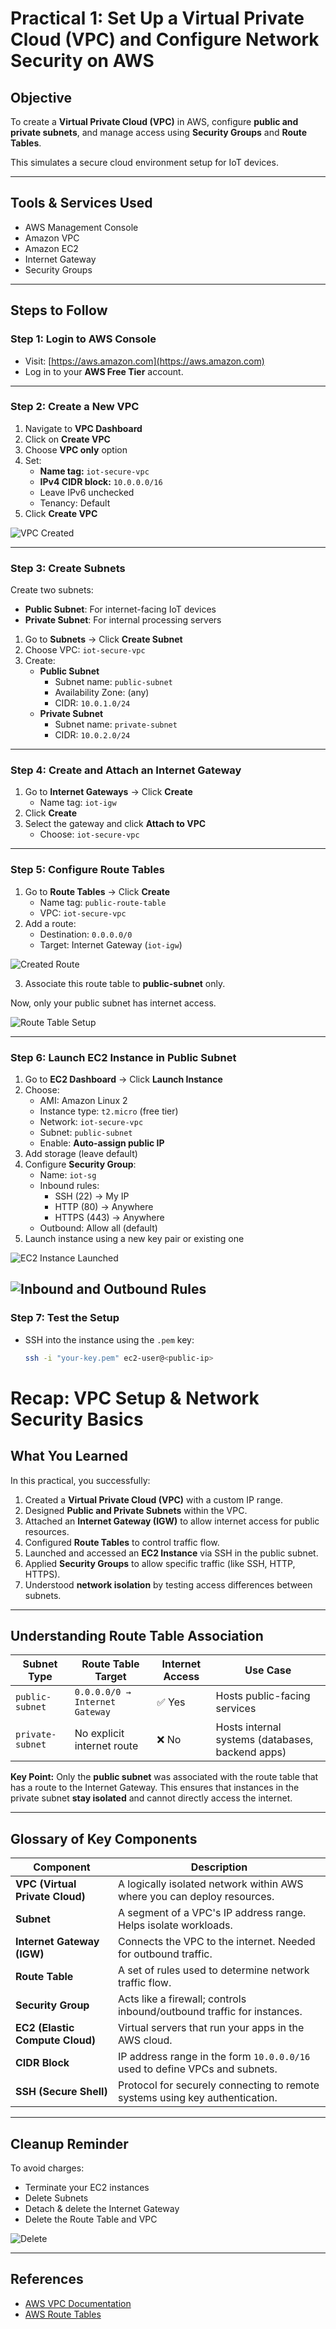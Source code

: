 # Practical 1: Set Up a Virtual Private Cloud (VPC) and Configure Network Security on AWS

## Objective

To create a **Virtual Private Cloud (VPC)** in AWS, configure **public and private subnets**, and manage access using **Security Groups** and **Route Tables**.

This simulates a secure cloud environment setup for IoT devices.

---

## Tools & Services Used

- AWS Management Console
- Amazon VPC
- Amazon EC2
- Internet Gateway
- Security Groups

---

## Steps to Follow

### Step 1: Login to AWS Console

- Visit: [https://aws.amazon.com](https://aws.amazon.com)
- Log in to your **AWS Free Tier** account.

---

### Step 2: Create a New VPC

1. Navigate to **VPC Dashboard**
2. Click on **Create VPC**
3. Choose **VPC only** option
4. Set:
   - **Name tag:** `iot-secure-vpc`
   - **IPv4 CIDR block:** `10.0.0.0/16`
   - Leave IPv6 unchecked
   - Tenancy: Default
5. Click **Create VPC**

![VPC Created ](<Screenshot 2025-04-21 at 5.08.06 PM.png>)

---

### Step 3: Create Subnets

Create two subnets:
- **Public Subnet**: For internet-facing IoT devices
- **Private Subnet**: For internal processing servers

1. Go to **Subnets** → Click **Create Subnet**
2. Choose VPC: `iot-secure-vpc`
3. Create:
   - **Public Subnet**
     - Subnet name: `public-subnet`
     - Availability Zone: (any)
     - CIDR: `10.0.1.0/24`
   - **Private Subnet**
     - Subnet name: `private-subnet`
     - CIDR: `10.0.2.0/24`

---

### Step 4: Create and Attach an Internet Gateway

1. Go to **Internet Gateways** → Click **Create**
   - Name tag: `iot-igw`
2. Click **Create**
3. Select the gateway and click **Attach to VPC**
   - Choose: `iot-secure-vpc`

---

### Step 5: Configure Route Tables

1. Go to **Route Tables** → Click **Create**
   - Name tag: `public-route-table`
   - VPC: `iot-secure-vpc`
2. Add a route:
   - Destination: `0.0.0.0/0`
   - Target: Internet Gateway (`iot-igw`)

![Created Route](<Screenshot 2025-04-21 at 5.09.33 PM-1.png>)

3. Associate this route table to **public-subnet** only.

Now, only your public subnet has internet access.

![Route Table Setup](<Screenshot 2025-04-21 at 5.09.33 PM.png>)

---

### Step 6: Launch EC2 Instance in Public Subnet

1. Go to **EC2 Dashboard** → Click **Launch Instance**
2. Choose:
   - AMI: Amazon Linux 2
   - Instance type: `t2.micro` (free tier)
   - Network: `iot-secure-vpc`
   - Subnet: `public-subnet`
   - Enable: **Auto-assign public IP**
3. Add storage (leave default)
4. Configure **Security Group**:
   - Name: `iot-sg`
   - Inbound rules:
     - SSH (22) → My IP
     - HTTP (80) → Anywhere
     - HTTPS (443) → Anywhere
   - Outbound: Allow all (default)
5. Launch instance using a new key pair or existing one

![EC2 Instance Launched](<Screenshot 2025-04-21 at 5.12.20 PM.png>)


![Inbound and Outbound Rules](<Screenshot 2025-04-21 at 5.12.36 PM.png>)
---

### Step 7: Test the Setup

- SSH into the instance using the `.pem` key:
  ```bash
  ssh -i "your-key.pem" ec2-user@<public-ip>


# Recap: VPC Setup & Network Security Basics

## What You Learned

In this practical, you successfully:

1. Created a **Virtual Private Cloud (VPC)** with a custom IP range.
2. Designed **Public and Private Subnets** within the VPC.
3. Attached an **Internet Gateway (IGW)** to allow internet access for public resources.
4. Configured **Route Tables** to control traffic flow.
5. Launched and accessed an **EC2 Instance** via SSH in the public subnet.
6. Applied **Security Groups** to allow specific traffic (like SSH, HTTP, HTTPS).
7. Understood **network isolation** by testing access differences between subnets.

---

## Understanding Route Table Association

| Subnet Type      | Route Table Target            | Internet Access | Use Case                          |
|------------------|-------------------------------|------------------|-----------------------------------|
| `public-subnet`  | `0.0.0.0/0 → Internet Gateway`| ✅ Yes            | Hosts public-facing services      |
| `private-subnet` | No explicit internet route    | ❌ No             | Hosts internal systems (databases, backend apps)

**Key Point:** Only the **public subnet** was associated with the route table that has a route to the Internet Gateway. This ensures that instances in the private subnet **stay isolated** and cannot directly access the internet.

---

## Glossary of Key Components

| Component | Description |
|----------|-------------|
| **VPC (Virtual Private Cloud)** | A logically isolated network within AWS where you can deploy resources. |
| **Subnet** | A segment of a VPC's IP address range. Helps isolate workloads. |
| **Internet Gateway (IGW)** | Connects the VPC to the internet. Needed for outbound traffic. |
| **Route Table** | A set of rules used to determine network traffic flow. |
| **Security Group** | Acts like a firewall; controls inbound/outbound traffic for instances. |
| **EC2 (Elastic Compute Cloud)** | Virtual servers that run your apps in the AWS cloud. |
| **CIDR Block** | IP address range in the form `10.0.0.0/16` used to define VPCs and subnets. |
| **SSH (Secure Shell)** | Protocol for securely connecting to remote systems using key authentication. |

---

## Cleanup Reminder

To avoid charges:
- Terminate your EC2 instances
- Delete Subnets
- Detach & delete the Internet Gateway
- Delete the Route Table and VPC

![Delete](<Screenshot 2025-04-21 at 5.14.26 PM.png>)

---

## References

- [AWS VPC Documentation](https://docs.aws.amazon.com/vpc/latest/userguide/what-is-amazon-vpc.html)
- [AWS Route Tables](https://docs.aws.amazon.com/vpc/latest/userguide/VPC_Route_Tables.html)
